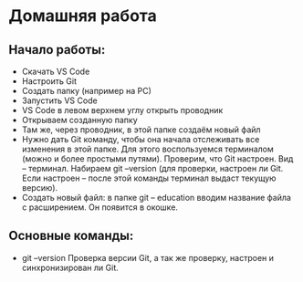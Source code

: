 # Домашняя работа
## Начало работы:
* Скачать VS Code
* Настроить Git
* Создать папку (например на РС)
* Запустить VS Code
* VS Code в левом верхнем углу открыть проводник
* Открываем созданную папку
* Там же, через проводник, в этой папке создаём новый файл
* Нужно дать Git команду, чтобы она начала отслеживать все изменения в этой папке. Для этого воспользуемся терминалом (можно и более простыми путями). Проверим, что Git настроен. Вид – терминал. Набираем git –version  (для проверки, настроен ли Git. Если настроен – после этой команды терминал выдаст текущую версию).
* Создать новый файл: в папке git – education вводим название файла с расширением. Он появится в окошке.

## Основные команды:
* git –version   Проверка версии Git, а так же проверку, настроен и синхронизирован ли Git.

